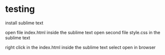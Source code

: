 # testing

install sublime text

open file index.html inside the sublime text
open second file style.css in the sublime text

right click in the index.html inside the sublime text
select open in browser
